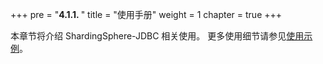 +++
pre = "<b>4.1.1. </b>"
title = "使用手册"
weight = 1
chapter = true
+++

本章节将介绍 ShardingSphere-JDBC 相关使用。
更多使用细节请参见[使用示例](https://github.com/apache/shardingsphere/tree/master/examples)。
